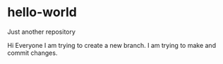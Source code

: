 # hello-world
Just another repository

Hi Everyone
I am trying to create a new branch.
I am trying to make and commit changes.
